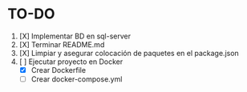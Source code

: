 # TO-DO
1. [X] Implementar BD en sql-server
2. [X] Terminar README.md
3. [X] Limpiar y asegurar colocación de paquetes en el package.json
4. [ ] Ejecutar proyecto en Docker
    - [X] Crear Dockerfile
    - [ ] Crear docker-compose.yml